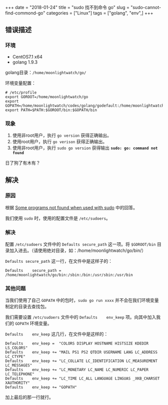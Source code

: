 +++
date = "2018-01-24"
title = "sudo 找不到命令 go"
slug = "sudo-cannot-find-commond-go"
categories = ["Linux"]
tags = ["golang", "env",]
+++

## 错误描述

### 环境

- CentOS7.1 x64
- golang 1.9.3

golang目录：`/home/moonlightwatch/go/`

环境变量配置：
```
# /etc/profile
export GOROOT=/home/moonlightwatch/go
export GOPATH=/home/moonlightwatch/codes/golang/godefault:/home/moonlightwatch/codes/golang/workspace
export PATH=$PATH:$GOROOT/bin:$GOPATH/bin
```

### 现象

1. 使用非root用户，执行 `go version` 获得正确输出。
2. 使用root用户，执行 `go verison` 获得正确输出。
3. 使用非root用户，执行 `sudo go version` 获得输出 **`sudo: go: command not found`**

日了狗了有木有？

## 解决

### 原因

根据 [Some programs not found when used with sudo](https://askubuntu.com/questions/118263/some-programs-not-found-when-used-with-sudo) 中的回答。

我们使用 `sudo` 时，使用的配置文件是 `/etc/sudoers`。

### 解决

配置 `/etc/sudoers` 文件中的 `Defaults secure_path` 这一项。将 `$GOROOT/bin` 目录加入进去。（请使用绝对目录，如：/home/moonlightwatch/go/bin/）

`Defaults secure_path` 这一行，在文件中是这样子的：
```
Defaults    secure_path = /home/moonlightwatch/go/bin:/sbin:/bin:/usr/sbin:/usr/bin
```

### 其他问题

当我们使用了自己 `GOPATH` 中的包时，`sudo go run xxxx` 并不会在我们环境变量制定的目录去查找包。

我们需要设置 `/etc/sudoers` 文件中的 `Defaults    env_keep` 项。向其中加入我们的 `GOPATH` 环境变量。

`Defaults    env_keep` 这几行，在文件中是这样的：
```
Defaults    env_keep =  "COLORS DISPLAY HOSTNAME HISTSIZE KDEDIR LS_COLORS"
Defaults    env_keep += "MAIL PS1 PS2 QTDIR USERNAME LANG LC_ADDRESS LC_CTYPE"
Defaults    env_keep += "LC_COLLATE LC_IDENTIFICATION LC_MEASUREMENT LC_MESSAGES"
Defaults    env_keep += "LC_MONETARY LC_NAME LC_NUMERIC LC_PAPER LC_TELEPHONE"
Defaults    env_keep += "LC_TIME LC_ALL LANGUAGE LINGUAS _XKB_CHARSET XAUTHORITY"
Defaults    env_keep += "GOPATH"
```
加上最后的那一行就行。


